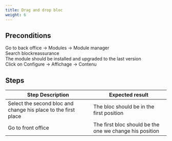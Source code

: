 ```yaml
---
title: Drag and drop bloc
weight: 6
---
```


## Preconditions

Go to back office -> Modules -> Module manager<br />
Search blockreassurance<br />
The module should be installed and upgraded to the last version<br />
Click on Configure -> Affichage -> Contenu
## Steps
| Step Description | Expected result |
| ----- | ----- |
| Select the second bloc and change his place to the first place | The bloc should be in the first position |
| Go to front office | The first bloc should be the one we change his position |
